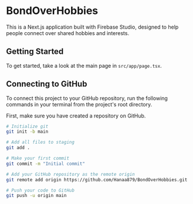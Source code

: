 # BondOverHobbies

This is a Next.js application built with Firebase Studio, designed to help people connect over shared hobbies and interests.

## Getting Started

To get started, take a look at the main page in `src/app/page.tsx`.

## Connecting to GitHub

To connect this project to your GitHub repository, run the following commands in your terminal from the project's root directory.

First, make sure you have created a repository on GitHub.

```bash
# Initialize git
git init -b main

# Add all files to staging
git add .

# Make your first commit
git commit -m "Initial commit"

# Add your GitHub repository as the remote origin
git remote add origin https://github.com/Hanaa879/BondOverHobbies.git

# Push your code to GitHub
git push -u origin main
```
